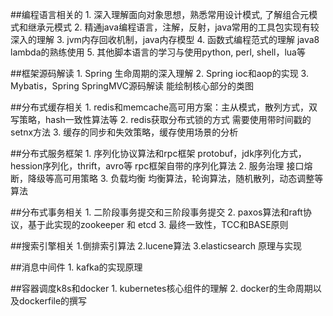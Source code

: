 ##编程语言相关的
	1. 深入理解面向对象思想，熟悉常用设计模式,  了解组合元模式和继承元模式
	2. 精通java编程语言，注解，反射，java常用的工具包实现有较深入的理解
	3. jvm内存回收机制，java内存模型
	4. 函数式编程范式的理解  java8 lambda的熟练使用 
	5. 其他脚本语言的学习与使用python, perl, shell，lua等

##框架源码解读
	1. Spring 生命周期的深入理解
	2. Spring ioc和aop的实现
	3. Mybatis，Spring SpringMVC源码解读 能绘制核心部分的类图

##分布式缓存相关
	1. redis和memcache高可用方案：主从模式，散列方式，双写策略，hash一致性算法等
	2. redis获取分布式锁的方式  需要使用带时间戳的setnx方法
	3. 缓存的同步和失效策略，缓存使用场景的分析

	
##分布式服务框架
	1. 序列化协议算法和rpc框架  protobuf，jdk序列化方式，hession序列化，thrift，avro等 rpc框架自带的序列化算法
	2. 服务治理  接口熔断，降级等高可用策略
	3. 负载均衡    均衡算法，轮询算法，随机散列，动态调整等算法
	
##分布式事务相关
	1. 二阶段事务提交和三阶段事务提交
	2. paxos算法和raft协议，基于此实现的zookeeper 和 etcd
	3. 最终一致性，TCC和BASE原则 
	

##搜索引擎相关
	1.倒排索引算法
	2.lucene算法
	3.elasticsearch 原理与实现

##消息中间件
	1. kafka的实现原理

##容器调度k8s和docker
	1. kubernetes核心组件的理解
	2. docker的生命周期以及dockerfile的撰写